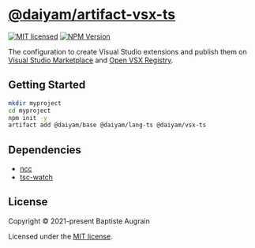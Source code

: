 [@daiyam/artifact-vsx-ts](https://github.com/daiyam/artifact-configs/tree/master/packages/vsx-ts)
=================================================================================================

[![MIT licensed](https://img.shields.io/badge/license-MIT-blue.svg)](./LICENSE)
[![NPM Version](https://img.shields.io/npm/v/@daiyam/artifact-vsx-ts.svg?colorB=green)](https://www.npmjs.com/package/@daiyam/artifact-vsx-ts)

The configuration to create Visual Studio extensions and publish them on [Visual Studio Marketplace](https://marketplace.visualstudio.com/) and [Open VSX Registry](https://open-vsx.org/).

Getting Started
---------------

```sh
mkdir myproject
cd myproject
npm init -y
artifact add @daiyam/base @daiyam/lang-ts @daiyam/vsx-ts
```

Dependencies
------------

- [ncc](https://github.com/vercel/ncc)
- [tsc-watch](https://github.com/gilamran/tsc-watch)

License
-------

Copyright &copy; 2021-present Baptiste Augrain

Licensed under the [MIT license](https://opensource.org/licenses/MIT).

